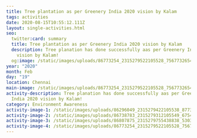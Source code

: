 ```yaml
---
title: Tree plantation as per Greenery India 2020 vision by Kalam
tags: activities
date: 2020-08-15T10:55:12.111Z
layout: single-activities.html
seo:
  twitter:card: summary
  title: Tree plantation as per Greenery India 2020 vision by Kalam
  description: Tree planation has done successfully aas per Greenery India 2020
    vision by Kalam!
  og:image: /static/images/uploads/86773254_2315279522105528_7567732654724874240_o_2315279515438862.jpg
year: "2020"
month: Feb
day: "19"
location: Chennai
main-image: /static/images/uploads/86773254_2315279522105528_7567732654724874240_o_2315279515438862.jpg
activity-description: Tree planation has done successfully aas per Greenery
  India 2020 vision by Kalam!
category: Environment Awareness
activity-image-1: /static/images/uploads/86296049_2315279422105538_8773650967682875392_o_2315279418772205.jpg
activity-image-2: /static/images/uploads/86738783_2315279312105549_6754706817449721856_o_2315279305438883.jpg
activity-image-3: /static/images/uploads/86807875_2315279755438838_5303479961321996288_o_2315279752105505.jpg
activity-image-4: /static/images/uploads/86773254_2315279522105528_7567732654724874240_o_2315279515438862.jpg
---
```


